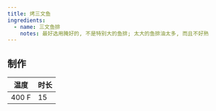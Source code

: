 ```yaml
---
title: 烤三文鱼
ingredients:
  - name: 三文鱼排
    notes: 最好选用腌好的, 不是特别大的鱼排; 太大的鱼排油太多, 而且不好熟
---
```


## 制作

| 温度  | 时长 |
| ----- | ---- |
| 400 F | 15   |
